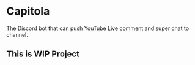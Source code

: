 # Capitola
The Discord bot that can push YouTube Live comment and super chat to channel.

## This is WIP Project
